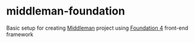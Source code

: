 middleman-foundation
====================

Basic setup for creating [Middleman](http://middlemanapp.com/) project using [Foundation 4](http://foundation.zurb.com/) front-end framework
